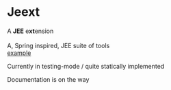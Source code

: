 <h1>Jeext</h1>
A <b>JEE</b> e<b>xt</b>ension
<br><br>
A, Spring inspired, JEE suite of tools
<br>
<a href="Jeext/src/main/java/controllers/Display.java">example</a>


Currently in testing-mode / quite statically implemented


Documentation is on the way
